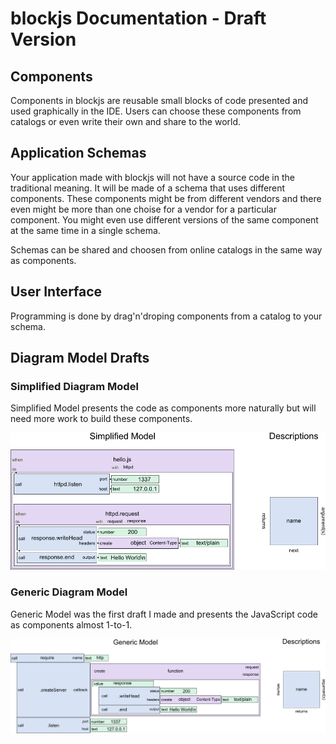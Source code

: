 blockjs Documentation - Draft Version
=====================================

Components
----------

Components in blockjs are reusable small blocks of code presented and used 
graphically in the IDE. Users can choose these components from catalogs or 
even write their own and share to the world.

Application Schemas
-------------------

Your application made with blockjs will not have a source code in the 
traditional meaning. It will be made of a schema that uses different 
components. These components might be from different vendors and there even 
might be more than one choise for a vendor for a particular component. You 
might even use different versions of the same component at the same time in a 
single schema.

Schemas can be shared and choosen from online catalogs in the same way as 
components.

User Interface
--------------

Programming is done by drag'n'droping components from a catalog to your schema.

Diagram Model Drafts
--------------------

### Simplified Diagram Model

Simplified Model presents the code as components more naturally but will need 
more work to build these components.

![Hello World webserver using Simplified Model](https://github.com/jheusala/blockjs/raw/master/doc/draft/simplified.png)

### Generic Diagram Model

Generic Model was the first draft I made and presents the JavaScript code as 
components almost 1-to-1.

![Hello World webserver using Generic Model](https://github.com/jheusala/blockjs/raw/master/doc/draft/generic.png)

